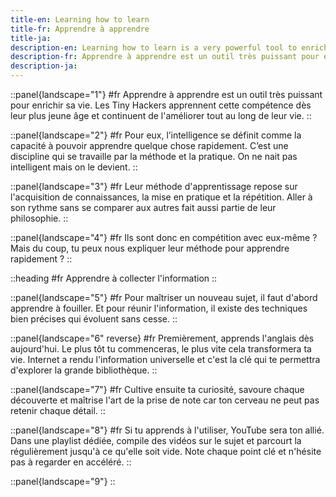 ```yaml
---
title-en: Learning how to learn
title-fr: Apprendre à apprendre
title-ja:
description-en: Learning how to learn is a very powerful tool to enrich one's life. Tiny Hackers are taught this skill from a very young age and keep improving it throughout their life.
description-fr: Apprendre à apprendre est un outil très puissant pour enrichir sa vie. Les Tiny Hackers apprennent cette compétence dès leur plus jeune âge et continuent de l'améliorer tout au long de leur vie.
description-ja:
---
```


::panel{landscape="1"}
#fr
Apprendre à apprendre est un outil très puissant pour enrichir sa vie. Les Tiny Hackers apprennent cette compétence dès leur plus jeune âge et continuent de l'améliorer tout au long de leur vie.
::

::panel{landscape="2"}
#fr
Pour eux, l’intelligence se définit comme la capacité à pouvoir apprendre quelque chose rapidement. C’est une discipline qui se travaille par la méthode et la pratique. On ne nait pas intelligent mais on le devient.
::

::panel{landscape="3"}
#fr
Leur méthode d'apprentissage repose sur l'acquisition de connaissances, la mise en pratique et la répétition. Aller à son rythme sans se comparer aux autres fait aussi partie de leur philosophie.
::

::panel{landscape="4"}
#fr
Ils sont donc en compétition avec eux-même ? Mais du coup, tu peux nous expliquer leur méthode pour apprendre rapidement ?
::

::heading
#fr
Apprendre à collecter l'information
::

::panel{landscape="5"}
#fr
Pour maîtriser un nouveau sujet, il faut d'abord apprendre à fouiller. Et pour réunir l'information, il existe des techniques bien précises qui évoluent sans cesse.
::

::panel{landscape="6" reverse}
#fr
Premièrement, apprends l'anglais dès aujourd'hui. Le plus tôt tu commenceras, le plus vite cela transformera ta vie. Internet a rendu l'information universelle et c'est la clé qui te permettra d'explorer la grande bibliothèque.
::

::panel{landscape="7"}
#fr
Cultive ensuite ta curiosité, savoure chaque découverte et maîtrise l'art de la prise de note car ton cerveau ne peut pas retenir chaque détail.
::

::panel{landscape="8"}
#fr
Si tu apprends à l'utiliser, YouTube sera ton allié. Dans une playlist dédiée, compile des vidéos sur le sujet et parcourt la régulièrement jusqu'à ce qu'elle soit vide. Note chaque point clé et n'hésite pas à regarder en accéléré.
::

::panel{landscape="9"}
::
